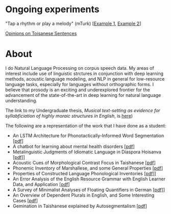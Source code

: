 # Ongoing experiments

"Tap a rhythm or play a melody" (mTurk) \[[Example 1]("metrical/piano_sample"), [Example 2]("metrical/taps_sample")\]

[Opinions on Toisanese Sentences]("socio/experiment.php")

# About
I do Natural Language Processing on corpus speech data.  My areas of interest include use of linguistic strctures in conjunction with deep learning methods, acoustic language modeling, and NLP in general for low-resource language tasks, especially for languages without orthographic forms. <!-- My research goal is to create innovative algorithmic advances and to align existing frameworks with the needs of underrepresented language communities.--> I believe that prosody is an exciting and underexplored frontier for the advancement <!--implementation--> of the state-of-the-art in deep learning for natural language understanding.

The link to my Undergraduate thesis, *Musical text-setting as evidence for syllabficiation of highly moraic structures in English*, is [here]("docs/thesis.pdf"))

The following are a representation of the work that I have done as a student:

- An LSTM Architecture for Phonotactically-Informed Word Segmentation \[[pdf]("docs/word_segmentation.pdf")\]
- A chatbot for learning about mental health disorders \[[pdf]("docs/mental_health_chatbot.pdf")\]
- Metalinguistic Judgments of Idiomatic Language in Diaspora Hoisanva \[[pdf]("docs/hoisan_meta.pdf" )\]\]
- Acoustic Cues of Morphological Contrast Focus in Taishanese \[[pdf]("docs/hoisan_cf.pdf)\]
- Phonemic Inventory of Marshallese, and some General Properties \[[pdf]("docs/marshallese.pdf")\]
- Properties of Constructed Language Phonological Inventories \[[pdf]("docs/clips.pdf")\]\]
- An Error Analysis of the English Resource Grammar with English Learner Data, and Application \[[pdf]("docs/teccl.pdf")\]
- A Survey of Minimalist Analyses of Floating Quantifiers in German \[[pdf]("docs/german.pdf")\]\]
- An Overview of Dependent Plurals in English, and Some Interesting Cases \[[pdf]("docs/dependent_plurals.pdf")\]
- Gemination in Taishanese explained by Autosegmentalism \[[pdf]("docs/hoisan_gemination.pdf")\]
